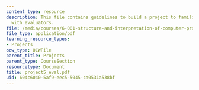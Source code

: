 ```yaml
---
content_type: resource
description: This file contains guidelines to build a project to familiarize students
  with evaluators.
file: /media/courses/6-001-structure-and-interpretation-of-computer-programs-spring-2005/604c60405af9eec55045ca0531a538bf_project5_eval.pdf
file_type: application/pdf
learning_resource_types:
- Projects
ocw_type: OCWFile
parent_title: Projects
parent_type: CourseSection
resourcetype: Document
title: project5_eval.pdf
uid: 604c6040-5af9-eec5-5045-ca0531a538bf
---
```

